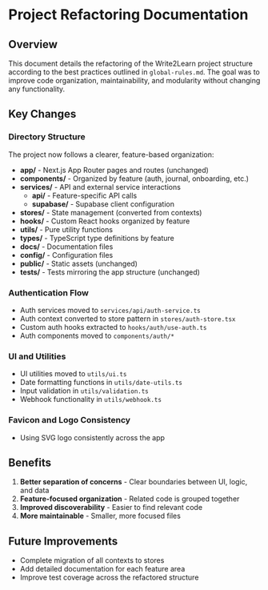 # Project Refactoring Documentation

## Overview

This document details the refactoring of the Write2Learn project structure according to the best practices outlined in `global-rules.md`. The goal was to improve code organization, maintainability, and modularity without changing any functionality.

## Key Changes

### Directory Structure

The project now follows a clearer, feature-based organization:

- **app/** - Next.js App Router pages and routes (unchanged)
- **components/** - Organized by feature (auth, journal, onboarding, etc.)
- **services/** - API and external service interactions
  - **api/** - Feature-specific API calls
  - **supabase/** - Supabase client configuration
- **stores/** - State management (converted from contexts)
- **hooks/** - Custom React hooks organized by feature
- **utils/** - Pure utility functions
- **types/** - TypeScript type definitions by feature
- **docs/** - Documentation files
- **config/** - Configuration files
- **public/** - Static assets (unchanged)
- **tests/** - Tests mirroring the app structure (unchanged)

### Authentication Flow

- Auth services moved to `services/api/auth-service.ts`
- Auth context converted to store pattern in `stores/auth-store.tsx`
- Custom auth hooks extracted to `hooks/auth/use-auth.ts`
- Auth components moved to `components/auth/*`

### UI and Utilities

- UI utilities moved to `utils/ui.ts`
- Date formatting functions in `utils/date-utils.ts`
- Input validation in `utils/validation.ts`
- Webhook functionality in `utils/webhook.ts`

### Favicon and Logo Consistency

- Using SVG logo consistently across the app

## Benefits

1. **Better separation of concerns** - Clear boundaries between UI, logic, and data
2. **Feature-focused organization** - Related code is grouped together
3. **Improved discoverability** - Easier to find relevant code
4. **More maintainable** - Smaller, more focused files

## Future Improvements

- Complete migration of all contexts to stores
- Add detailed documentation for each feature area
- Improve test coverage across the refactored structure